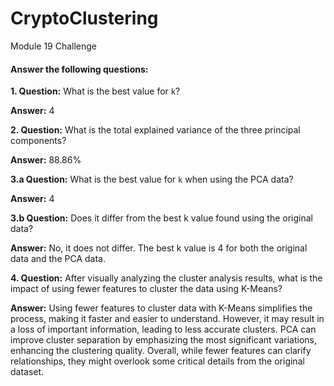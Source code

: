 # CryptoClustering
Module 19 Challenge


#### Answer the following questions: 

**1. Question:** What is the best value for `k`?

**Answer:** 4


**2. Question:** What is the total explained variance of the three principal components?

**Answer:** 88.86%


**3.a Question:** What is the best value for `k` when using the PCA data?

**Answer:** 4


**3.b Question:** Does it differ from the best k value found using the original data?

**Answer:** No, it does not differ. The best k value is 4 for both the original data and the PCA data.


**4. Question:** After visually analyzing the cluster analysis results, what is the impact of using fewer features to cluster the data using K-Means?

**Answer:** Using fewer features to cluster data with K-Means simplifies the process, making it faster and easier to understand. However, it may result in a loss of important information, leading to less accurate clusters. PCA can improve cluster separation by emphasizing the most significant variations, enhancing the clustering quality. Overall, while fewer features can clarify relationships, they might overlook some critical details from the original dataset.